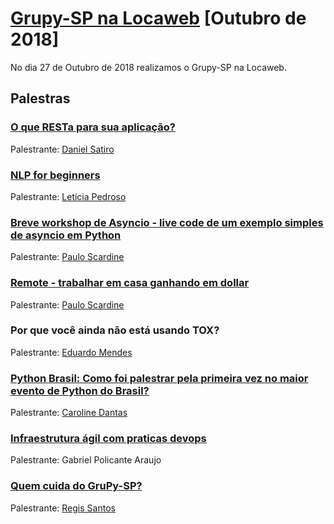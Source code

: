 # [Grupy-SP na Locaweb][0] [Outubro de 2018]

No dia 27 de Outubro de 2018 realizamos o Grupy-SP na Locaweb.


## Palestras

### [O que RESTa para sua aplicação?](https://pt.slideshare.net/DanielSatiro/o-que-resta-para-sua-aplicao)

Palestrante: [Daniel Satiro](https://github.com/danielsatiro)

### [NLP for beginners](https://pt.slideshare.net/LetciaPedroso2/nlp-for-beginners-120883352)

Palestrante: [Letícia Pedroso](https://github.com/leticiaspedroso)

### [Breve workshop de Asyncio - live code de um exemplo simples de asyncio em Python][1]

Palestrante: [Paulo Scardine](https://github.com/scardine)

### [Remote - trabalhar em casa ganhando em dollar][1]

Palestrante: [Paulo Scardine](https://github.com/scardine)

### Por que você ainda não está usando TOX?

Palestrante: [Eduardo Mendes](https://github.com/dunossauro)

### [Python Brasil: Como foi palestrar pela primeira vez no maior evento de Python do Brasil?](https://speakerdeck.com/caaddss/python-brasil-como-foi-apresentar-no-maior-evento-de-python-do-pais)

Palestrante: [Caroline Dantas](https://github.com/caaddss)

### [Infraestrutura ágil com praticas devops](https://github.com/grupy-sp/encontros/blob/master/slides/infraestrutura-agil-automatizando-o-processo-de-deploy.pdf)

Palestrante: Gabriel Policante Araujo

### [Quem cuida do GruPy-SP?](https://slides.com/regissilva/quem-cuida-do-grupy-sp/#/)

Palestrante: [Regis Santos](https://github.com/rg3915)






[0]: https://www.meetup.com/pt-BR/Grupy-SP/events/253991315/
[1]: https://goo.gl/mzK7No